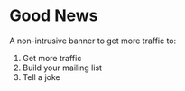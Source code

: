 # Good News

A non-intrusive banner to get more traffic to:
1) Get more traffic
2) Build your mailing list
3) Tell a joke